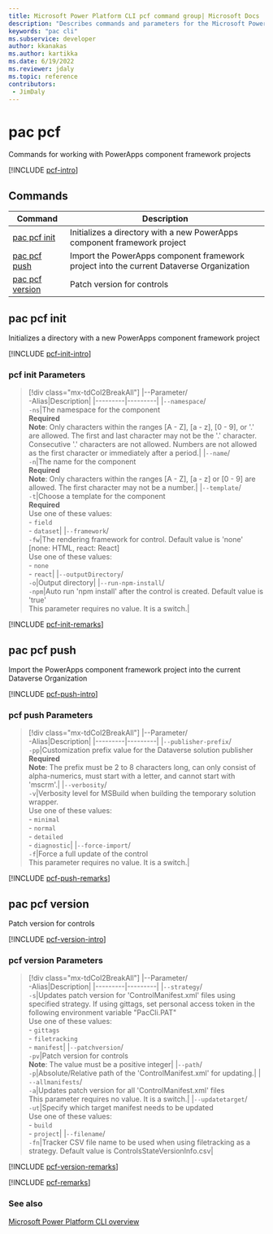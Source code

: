 ```yaml
---
title: Microsoft Power Platform CLI pcf command group| Microsoft Docs
description: "Describes commands and parameters for the Microsoft Power Platform CLI pcf command group."
keywords: "pac cli"
ms.subservice: developer
author: kkanakas
ms.author: kartikka
ms.date: 6/19/2022
ms.reviewer: jdaly
ms.topic: reference
contributors: 
 - JimDaly
---
```

<!-- 
Do not edit this file. 
This file is generated by a program and any changes will be overwritten when this topic is re-generated.
Use the include files to add additional content to this topic.
-->
# pac pcf

Commands for working with PowerApps component framework projects

[!INCLUDE [pcf-intro](includes/pcf-intro.md)]

## Commands

|Command|Description|
|---------|---------|
|[pac pcf init](#pac-pcf-init)|Initializes a directory with a new PowerApps component framework project|
|[pac pcf push](#pac-pcf-push)|Import the PowerApps component framework project into the current Dataverse Organization|
|[pac pcf version](#pac-pcf-version)|Patch version for controls|


## pac pcf init

Initializes a directory with a new PowerApps component framework project

[!INCLUDE [pcf-init-intro](includes/pcf-init-intro.md)]

### pcf init Parameters

> [!div class="mx-tdCol2BreakAll"]
> |--Parameter/<br />-Alias|Description|
> |---------|---------|
> |`‑‑namespace`/<br />`-ns`|The namespace for the component<br />**Required**<br />**Note**: Only characters within the ranges [A - Z], [a - z], [0 - 9], or '.' are allowed. The first and last character may not be the '.' character. Consecutive '.' characters are not allowed. Numbers are not allowed as the first character or immediately after a period.|
> |`‑‑name`/<br />`-n`|The name for the component<br />**Required**<br />**Note**: Only characters within the ranges [A - Z], [a - z] or [0 - 9] are allowed. The first character may not be a number.|
> |`‑‑template`/<br />`-t`|Choose a template for the component<br />**Required**<br />Use one of these values:<br />- `field`<br />- `dataset`|
> |`‑‑framework`/<br />`-fw`|The rendering framework for control. Default value is 'none' [none: HTML, react: React]<br />Use one of these values:<br />- `none`<br />- `react`|
> |`‑‑outputDirectory`/<br />`-o`|Output directory|
> |`‑‑run‑npm‑install`/<br />`-npm`|Auto run 'npm install' after the control is created. Default value is 'true'<br />This parameter requires no value. It is a switch.|

[!INCLUDE [pcf-init-remarks](includes/pcf-init-remarks.md)]

## pac pcf push

Import the PowerApps component framework project into the current Dataverse Organization

[!INCLUDE [pcf-push-intro](includes/pcf-push-intro.md)]

### pcf push Parameters

> [!div class="mx-tdCol2BreakAll"]
> |--Parameter/<br />-Alias|Description|
> |---------|---------|
> |`‑‑publisher‑prefix`/<br />`-pp`|Customization prefix value for the Dataverse solution publisher<br />**Required**<br />**Note**: The prefix must be 2 to 8 characters long, can only consist of alpha-numerics, must start with a letter, and cannot start with 'mscrm'.|
> |`‑‑verbosity`/<br />`-v`|Verbosity level for MSBuild when building the temporary solution wrapper.<br />Use one of these values:<br />- `minimal`<br />- `normal`<br />- `detailed`<br />- `diagnostic`|
> |`‑‑force‑import`/<br />`-f`|Force a full update of the control<br />This parameter requires no value. It is a switch.|

[!INCLUDE [pcf-push-remarks](includes/pcf-push-remarks.md)]

## pac pcf version

Patch version for controls

[!INCLUDE [pcf-version-intro](includes/pcf-version-intro.md)]

### pcf version Parameters

> [!div class="mx-tdCol2BreakAll"]
> |--Parameter/<br />-Alias|Description|
> |---------|---------|
> |`‑‑strategy`/<br />`-s`|Updates patch version for 'ControlManifest.xml' files using specified strategy. If using gittags, set personal access token in the following environment variable "PacCli.PAT"<br />Use one of these values:<br />- `gittags`<br />- `filetracking`<br />- `manifest`|
> |`‑‑patchversion`/<br />`-pv`|Patch version for controls<br />**Note**: The value must be a positive integer|
> |`‑‑path`/<br />`-p`|Absolute/Relative path of the 'ControlManifest.xml' for updating.|
> |`‑‑allmanifests`/<br />`-a`|Updates patch version for all 'ControlManifest.xml' files<br />This parameter requires no value. It is a switch.|
> |`‑‑updatetarget`/<br />`-ut`|Specify which target manifest needs to be updated<br />Use one of these values:<br />- `build`<br />- `project`|
> |`‑‑filename`/<br />`-fn`|Tracker CSV file name to be used when using filetracking as a strategy. Default value is ControlsStateVersionInfo.csv|

[!INCLUDE [pcf-version-remarks](includes/pcf-version-remarks.md)]

[!INCLUDE [pcf-remarks](includes/pcf-remarks.md)]

### See also

[Microsoft Power Platform CLI overview](../introduction.md)